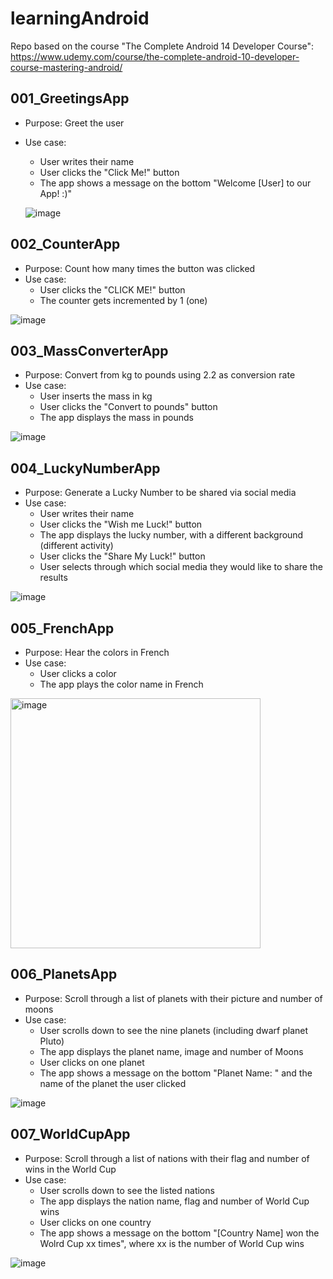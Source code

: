 # learningAndroid
Repo based on the course "The Complete Android 14 Developer Course": https://www.udemy.com/course/the-complete-android-10-developer-course-mastering-android/

## 001_GreetingsApp
* Purpose: Greet the user
* Use case:
    * User writes their name
    * User clicks the "Click Me!" button
    * The app shows a message on the bottom "Welcome [User] to our App! :)"


   ![image](https://github.com/gmandolesi/learningAndroid/assets/12930390/fddef707-fab7-4863-bb74-9c4e2a11e625)



## 002_CounterApp
* Purpose: Count how many times the button was clicked
* Use case:
    * User clicks the "CLICK ME!" button
    * The counter gets incremented by 1 (one)


![image](https://github.com/gmandolesi/learningAndroid/assets/12930390/b1a0956a-0384-47a1-97c8-0248ceb605fa)



## 003_MassConverterApp
* Purpose: Convert from kg to pounds using 2.2 as conversion rate
* Use case:
    * User inserts the mass in kg
    * User clicks the "Convert to pounds" button
    * The app displays the mass in pounds


![image](https://github.com/gmandolesi/learningAndroid/assets/12930390/ffe0f3e7-1c3a-4ac8-8130-3fde01b12355)



## 004_LuckyNumberApp
* Purpose: Generate a Lucky Number to be shared via social media
* Use case:
    * User writes their name
    * User clicks the "Wish me Luck!" button
    * The app displays the lucky number, with a different background (different activity)
    * User clicks the "Share My Luck!" button
    * User selects through which social media they would like to share the results


![image](https://github.com/gmandolesi/learningAndroid/assets/12930390/c20ee2a3-abd8-4516-97e9-f150d90008b4)



## 005_FrenchApp
* Purpose: Hear the colors in French
* Use case:
    * User clicks a color
    * The app plays the color name in French


<img width="400" alt="image" src="https://github.com/gmandolesi/learningAndroid/assets/12930390/a703f010-2e77-4a9c-b722-ca350116daa0">



## 006_PlanetsApp
* Purpose: Scroll through a list of planets with their picture and number of moons
* Use case:
    * User scrolls down to see the nine planets (including dwarf planet Pluto)
    * The app displays the planet name, image and number of Moons
    * User clicks on one planet
    * The app shows a message on the bottom "Planet Name: " and the name of the planet the user clicked


![image](https://github.com/gmandolesi/learningAndroid/assets/12930390/2010d26a-76f2-47ee-adc9-7527f0eb465c)



## 007_WorldCupApp
* Purpose: Scroll through a list of nations with their flag and number of wins in the World Cup
* Use case:
    * User scrolls down to see the listed nations
    * The app displays the nation name, flag and number of World Cup wins
    * User clicks on one country
    * The app shows a message on the bottom "[Country Name] won the Wolrd Cup xx times", where xx is the number of World Cup wins


![image](https://github.com/gmandolesi/learningAndroid/assets/12930390/bbbbc9b6-9ecf-4d9c-b4f7-09bf6a31a8d5)

